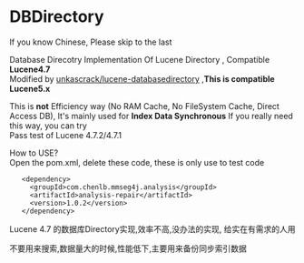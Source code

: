 # DBDirectory  
 If you know Chinese, Please skip to the last  
   
     
     
 Database Direcotry Implementation Of Lucene Directory , Compatible __Lucene4.7__  
 Modified by [unkascrack/lucene-databasedirectory](https://github.com/unkascrack/lucene-databasedirectory)  ,__This is compatible Lucene5.x__
 
 
   
     
  This is __not__ Efficiency way (No RAM Cache, No FileSystem Cache, Direct Access DB), It's mainly used for __Index Data Synchronous__
  If you really need this way, you can try  
  Pass test of Lucene 4.7.2/4.7.1  
    
  How to USE?  
  Open the pom.xml, delete these code, these is only use to test code
    
 ```
    <dependency>
      <groupId>com.chenlb.mmseg4j.analysis</groupId>
      <artifactId>analysis-repair</artifactId>
      <version>1.0.2</version>
    </dependency>
 ```
      
      
  Lucene 4.7 的数据库Directory实现,效率不高,没办法的实现, 给实在有需求的人用  
  
  不要用来搜索,数据量大的时候,性能低下,主要用来备份同步索引数据
